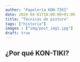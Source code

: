 ```yaml
---
author: "Papelería KON-TIKI"
date: 2020-04-01T10:00:00+01:00
title: "Técnicas de pintura"
tags: ["historia"]
images : ["img/post_img1.jpg"]
draft: true
---
```


## ¿Por qué KON-TIKI?

